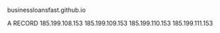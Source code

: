 businessloansfast.github.io 

A RECORD
185.199.108.153
185.199.109.153
185.199.110.153
185.199.111.153


